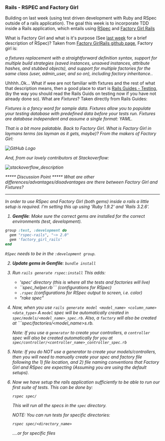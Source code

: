 <h3>Rails - RSPEC and Factory Girl</h3>

Building on last week (using test driven development with Ruby and RSpec
outside of a rails application). The goal this week is to incorporate TDD inside a Rails
application, which entails using <a href="https://github.com/rspec/rspec-rails/">RSpec</a>
and <a href="https://github.com/thoughtbot/factory_girl_rails">Factory Girl Rails</a>

What is Factory Girl and what is it's purpose (See
<a href="https://github.com/danman01/classic-testing">last week</a>
for a brief description of RSpec)? Taken from 
<a href="https://github.com/thoughtbot/factory_girl_rails">Factory GirlRails github
page</a>, Factory girl is:

<i>a fixtures replacement with a straightforward definition 
syntax, support for multiple build strategies (saved instances, unsaved 
instances, attribute hashes, and stubbed objects), and support for multiple 
factories for the same class (user, admin_user, and so on), 
including factory inheritance.</i>.

Uhhhh..Ok... What if wee are not familiar with fixtures and the
rest of what that description means, then a good place to start is 
[Rails Guides - Testing](http://guides.rubyonrails.org/testing.html), 
(by the way you should read the Rails Guids on testing now if you have not
already done so). What are <i>Fixtures</i>? Taken directly from Rails Guides:

  <i>Fixtures is a fancy word for sample data. Fixtures allow you to populate 
  your testing database with predefined data before your tests run. Fixtures 
  are database independent and assume a single format: YAML.

That is a bit more palatable. Back to <i>Factory Girl</i>. What is
Factory Girl in laymans terms (as layman as it gets, maybe)? From the 
makers of <i>Factory Girl</i>:

![GitHub Logo](http://img.skitch.com/20120816-jtqm235n3ubsmgrskdmps33e9q.jpg)


And, from our lovely contributors at Stackoverflow:

![stackoverflow_description](https://img.skitch.com/20120816-e4jjji8dkpicx19c7njkbwuh58.jpg)


***** Discussion Point *****
What are other differences/advantages/disadvantages are there between <i>Factory
Girl</i> and <i>Fixtures</i>?
*****

In order to use RSpec and Factory Girl (both gems) inside a rails a little
setup is required. I'm setting this up using 'Ruby 1.9.2' and 'Rails 3.2.6'.


1.  <b>Gemfile</b>:
    Make sure the correct gems are installed for the correct environments (test, development).

```ruby
group :test, :development do
  gem "rspec-rails", "~> 2.0"
  gem 'factory_girl_rails'
end
```

```RSpec``` needs to be in the ```:development group```.


2.  <b>Update gems in Gemfile</b>: 
    ```bundle install```

3.  Run ```rails generate rspec:install``` 
    This adds:
    * 'spec' directory (this is where all the tests and factories will live)
    * ``spec_helper.rb``` (configurations for RSpec)
    * ```.rspec``` (configurations for RSpec output to screen, i.e. color)
    * "rake spec"

4.  Now, when you use ```rails generate model <model_name> <column_name><data_type>```
    A ```model``` spec will be automatically created in
    ```spec/models/<model_name>_spec.rb```. Also, a ```factory``` will also be
    created at ```spec/factories/<model_name>s.rb. 

    Note: If you use a ```generator``` to create your controllers, a ```controller``` 
    spec will also be created automatically for you at ```spec/controller/<controller_name>_controller_spec.rb```<li>

    Note: If you do NOT use a generator to create your models/controllers, then you
    will need to manually create your spec and factory file following the 1) file
    location, and 2) file naming conventions that Factory Girl and RSpec are
    expecting (Assuming you are using the default setups).

5.  Now we have setup the rails application sufficiently to be able to run our
    first suite of tests.  This can be done by:

    ```rspec spec/```

    This will run all the specs in the ```spec``` directory. 

    NOTE: You can run tests for specific directories:

    ```rspec spec/<directory_name>```

    ....or for specific files

    ```rspec spec/models/<spec_file>

 
